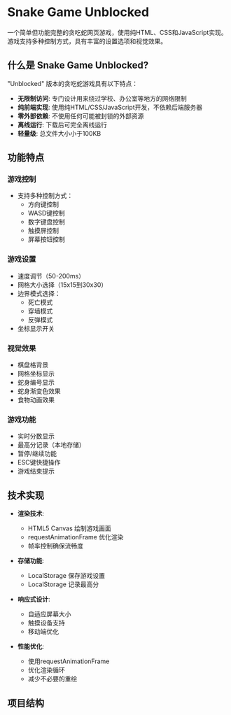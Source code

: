 # Snake Game Unblocked

一个简单但功能完整的贪吃蛇网页游戏，使用纯HTML、CSS和JavaScript实现。游戏支持多种控制方式，具有丰富的设置选项和视觉效果。

## 什么是 Snake Game Unblocked?

"Unblocked" 版本的贪吃蛇游戏具有以下特点：

- **无限制访问**: 专门设计用来绕过学校、办公室等地方的网络限制
- **纯前端实现**: 使用纯HTML/CSS/JavaScript开发，不依赖后端服务器
- **零外部依赖**: 不使用任何可能被封锁的外部资源
- **离线运行**: 下载后可完全离线运行
- **轻量级**: 总文件大小小于100KB

## 功能特点

### 游戏控制
- 支持多种控制方式：
  + 方向键控制
  + WASD键控制
  + 数字键盘控制
  + 触摸屏控制
  + 屏幕按钮控制

### 游戏设置
- 速度调节（50-200ms）
- 网格大小选择（15x15到30x30）
- 边界模式选择：
  + 死亡模式
  + 穿墙模式
  + 反弹模式
- 坐标显示开关

### 视觉效果
- 棋盘格背景
- 网格坐标显示
- 蛇身编号显示
- 蛇身渐变色效果
- 食物动画效果

### 游戏功能
- 实时分数显示
- 最高分记录（本地存储）
- 暂停/继续功能
- ESC键快捷操作
- 游戏结束提示

## 技术实现

- **渲染技术**: 
  + HTML5 Canvas 绘制游戏画面
  + requestAnimationFrame 优化渲染
  + 帧率控制确保流畅度

- **存储功能**: 
  + LocalStorage 保存游戏设置
  + LocalStorage 记录最高分

- **响应式设计**: 
  + 自适应屏幕大小
  + 触摸设备支持
  + 移动端优化

- **性能优化**:
  + 使用requestAnimationFrame
  + 优化渲染循环
  + 减少不必要的重绘

## 项目结构 